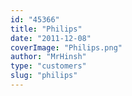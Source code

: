 ```yaml
---
id: "45366"
title: "Philips"
date: "2011-12-08"
coverImage: "Philips.png"
author: "MrHinsh"
type: "customers"
slug: "philips"
---
```



